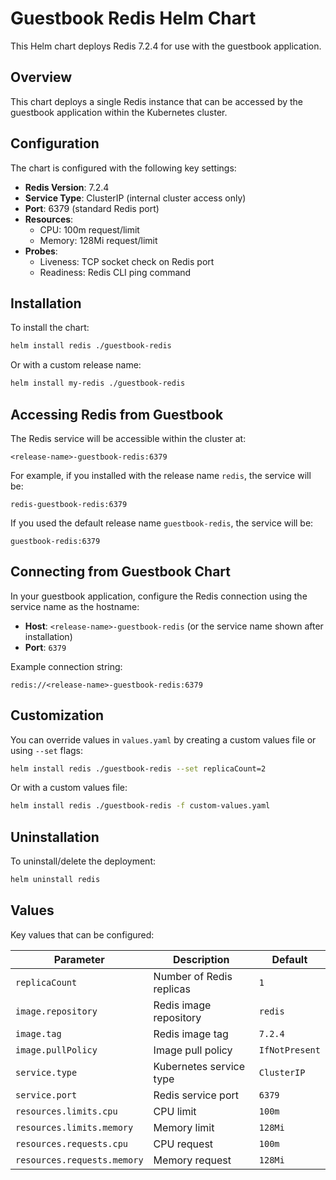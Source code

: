 # Guestbook Redis Helm Chart

This Helm chart deploys Redis 7.2.4 for use with the guestbook application.

## Overview

This chart deploys a single Redis instance that can be accessed by the guestbook application within the Kubernetes cluster.

## Configuration

The chart is configured with the following key settings:

- **Redis Version**: 7.2.4
- **Service Type**: ClusterIP (internal cluster access only)
- **Port**: 6379 (standard Redis port)
- **Resources**: 
  - CPU: 100m request/limit
  - Memory: 128Mi request/limit
- **Probes**:
  - Liveness: TCP socket check on Redis port
  - Readiness: Redis CLI ping command

## Installation

To install the chart:

```bash
helm install redis ./guestbook-redis
```

Or with a custom release name:

```bash
helm install my-redis ./guestbook-redis
```

## Accessing Redis from Guestbook

The Redis service will be accessible within the cluster at:

```
<release-name>-guestbook-redis:6379
```

For example, if you installed with the release name `redis`, the service will be:

```
redis-guestbook-redis:6379
```

If you used the default release name `guestbook-redis`, the service will be:

```
guestbook-redis:6379
```

## Connecting from Guestbook Chart

In your guestbook application, configure the Redis connection using the service name as the hostname:

- **Host**: `<release-name>-guestbook-redis` (or the service name shown after installation)
- **Port**: `6379`

Example connection string:
```
redis://<release-name>-guestbook-redis:6379
```

## Customization

You can override values in `values.yaml` by creating a custom values file or using `--set` flags:

```bash
helm install redis ./guestbook-redis --set replicaCount=2
```

Or with a custom values file:

```bash
helm install redis ./guestbook-redis -f custom-values.yaml
```

## Uninstallation

To uninstall/delete the deployment:

```bash
helm uninstall redis
```

## Values

Key values that can be configured:

| Parameter | Description | Default |
|-----------|-------------|---------|
| `replicaCount` | Number of Redis replicas | `1` |
| `image.repository` | Redis image repository | `redis` |
| `image.tag` | Redis image tag | `7.2.4` |
| `image.pullPolicy` | Image pull policy | `IfNotPresent` |
| `service.type` | Kubernetes service type | `ClusterIP` |
| `service.port` | Redis service port | `6379` |
| `resources.limits.cpu` | CPU limit | `100m` |
| `resources.limits.memory` | Memory limit | `128Mi` |
| `resources.requests.cpu` | CPU request | `100m` |
| `resources.requests.memory` | Memory request | `128Mi` |
